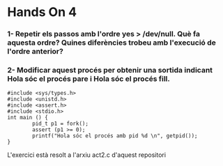 # Hands On 4

### 1- Repetir els passos amb l'ordre yes > /dev/null. Què fa aquesta ordre? Quines diferències trobeu amb l'execució de l'ordre anterior?



### 2- Modificar aquest procés per obtenir una sortida indicant Hola sóc el procés pare i Hola sóc el procés fill.

    #include <sys/types.h>
    #include <unistd.h>
    #include <assert.h>
    #include <stdio.h>
    int main () {
            pid_t p1 = fork();
            assert (p1 >= 0);
            printf("Hola sóc el procés amb pid %d \n", getpid());
    }
    
L'exercici està resolt a l'arxiu act2.c d'aquest repositori

